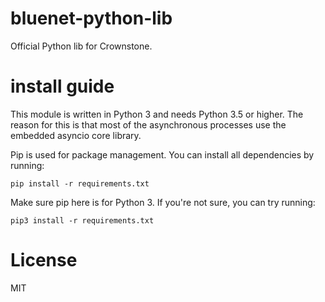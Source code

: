 # bluenet-python-lib
Official Python lib for Crownstone.

# install guide

This module is written in Python 3 and needs Python 3.5 or higher. The reason for this is that most of the asynchronous processes use the embedded asyncio core library.

Pip is used for package management. You can install all dependencies by running:

```
pip install -r requirements.txt
```

Make sure pip here is for Python 3. If you're not sure, you can try running:

```
pip3 install -r requirements.txt
```

# License

MIT


